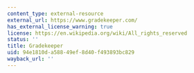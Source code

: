 ```yaml
---
content_type: external-resource
external_url: https://www.gradekeeper.com/
has_external_license_warning: true
license: https://en.wikipedia.org/wiki/All_rights_reserved
status: ''
title: Gradekeeper
uid: 94e1810d-a588-49ef-8d40-f493893bc829
wayback_url: ''
---
```

